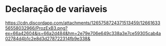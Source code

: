 # Declaração de variaveis

https://cdn.discordapp.com/attachments/1265758724371513459/1266163356558032966/ProzExB3.png?ex=66a42604&is=66a2d484&hm=2e79e706e649c338a3e7ce59305cab4a02784d4b1c2e8d3d278722314fb9e338&
